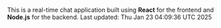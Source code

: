 This is a real-time chat application built using **React** for the frontend and **Node.js** for the backend.
Last updated: Thu Jan 23 04:09:36 UTC 2025
